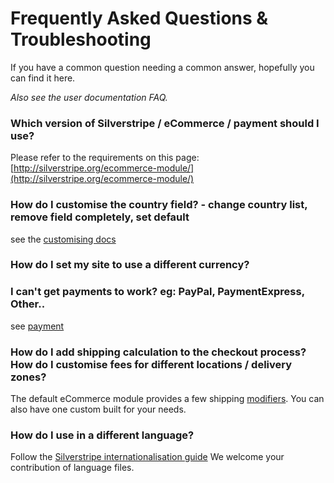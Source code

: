 # Frequently Asked Questions & Troubleshooting

If you have a common question needing a common answer, hopefully you can find it here.

*Also see the user documentation FAQ.*

### Which version of Silverstripe / eCommerce / payment should I use?

Please refer to the requirements on this page: [http://silverstripe.org/ecommerce-module/](http://silverstripe.org/ecommerce-module/)


### How do I customise the country field? - change country list, remove field completely, set default

see the [customising docs](Customising#CountryFeild)

### How do I set my site to use a different currency?


### I can't get payments to work? eg: PayPal, PaymentExpress, Other..

see [payment](Payment)

### How do I add shipping calculation to the checkout process? How do I customise fees for different locations / delivery zones?

The default eCommerce module provides a few shipping [modifiers](OrderModifiers). You can also have one custom built for your needs.


### How do I use in a different language?

Follow the [Silverstripe internationalisation guide](http://doc.silverstripe.org/sapphire/en/topics/i18n)
We welcome your contribution of language files.